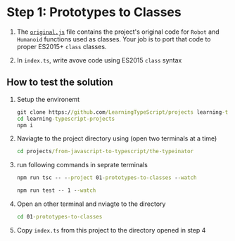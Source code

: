 # Step 1: Prototypes to Classes

1. The [`original.js`](./original.js) file contains the project's original code for `Robot` and `Humanoid` functions used as classes. Your job is to port that code to proper ES2015+ `class` classes.

2. In `index.ts`, write avove code using ES2015 `class` syntax

## How to test the solution

1. Setup the environemt

   ```cmd
   git clone https://github.com/LearningTypeScript/projects learning-typescript-projects
   cd learning-typescript-projects
   npm i
   ```

2. Naviagte to the project directory using (open two terminals at a time)

   ```cmd
   cd projects/from-javascript-to-typescript/the-typeinator
   ```

3. run following commands in seprate terminals

   ```cmd
   npm run tsc -- --project 01-prototypes-to-classes --watch
   ```

   ```cmd
   npm run test -- 1 --watch
   ```

4. Open an other terminal and nviagte to the directory

   ```cmd
   cd 01-prototypes-to-classes
   ```

5. Copy `index.ts` from this project to the directory opened in step 4
